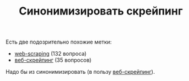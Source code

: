﻿---
title: "Синонимизировать скрейпинг"
se.owner.user_id: 507516
se.owner.display_name: "nchistov"
se.owner.link: "https://ru.meta.stackoverflow.com/users/507516/nchistov"
se.link: "https://ru.meta.stackoverflow.com/questions/12829/%d0%a1%d0%b8%d0%bd%d0%be%d0%bd%d0%b8%d0%bc%d0%b8%d0%b7%d0%b8%d1%80%d0%be%d0%b2%d0%b0%d1%82%d1%8c-%d1%81%d0%ba%d1%80%d0%b5%d0%b9%d0%bf%d0%b8%d0%bd%d0%b3"
se.question_id: 12829
se.post_type: question
---
<p>Есть две подозрительно похожие метки:</p>
<ul>
<li><a href="https://ru.stackoverflow.com/questions/tagged/web-scraping" class="post-tag" title="показать вопросы с меткой [web-scraping]" aria-label="показать вопросы с меткой [web-scraping]" rel="tag" aria-labelledby="tag-web-scraping-tooltip-container">web-scraping</a> (132 вопроса)</li>
<li><a href="https://ru.stackoverflow.com/questions/tagged/%d0%b2%d0%b5%d0%b1-%d1%81%d0%ba%d1%80%d0%b5%d0%b9%d0%bf%d0%b8%d0%bd%d0%b3" class="post-tag" title="показать вопросы с меткой [веб-скрейпинг]" aria-label="показать вопросы с меткой [веб-скрейпинг]" rel="tag" aria-labelledby="tag-веб-скрейпинг-tooltip-container">веб-скрейпинг</a> (35 вопросов)</li>
</ul>
<p>Надо бы из синонимизировать (в пользу <a href="https://ru.stackoverflow.com/questions/tagged/%d0%b2%d0%b5%d0%b1-%d1%81%d0%ba%d1%80%d0%b5%d0%b9%d0%bf%d0%b8%d0%bd%d0%b3" class="post-tag" title="показать вопросы с меткой [веб-скрейпинг]" aria-label="показать вопросы с меткой [веб-скрейпинг]" rel="tag" aria-labelledby="tag-веб-скрейпинг-tooltip-container">веб-скрейпинг</a>).</p>
